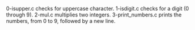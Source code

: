 0-isupper.c checks for uppercase character.
1-isdigit.c checks for a digit (0 through 9).
2-mul.c multiplies two integers.
3-print_numbers.c prints the numbers, from 0 to 9, followed by a new line.
